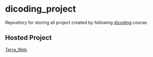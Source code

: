 # dicoding_project
Repository for storing all project created by following [dicoding](https://www.dicoding.com/) course.

## Hosted Project
[Terra_Web](https://jioaf.github.io/terra_web/)
